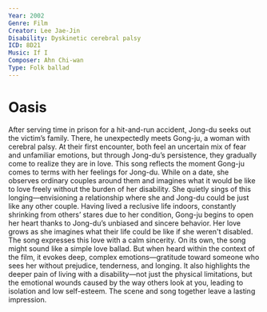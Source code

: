 ```yaml
---
Year: 2002
Genre: Film
Creator: Lee Jae-Jin
Disability: Dyskinetic cerebral palsy
ICD: 8D21
Music: If I
Composer: Ahn Chi-wan
Type: Folk ballad
---
```


# Oasis

After serving time in prison for a hit-and-run accident, Jong-du seeks out the victim’s family. There, he unexpectedly meets Gong-ju, a woman with cerebral palsy. At their first encounter, both feel an uncertain mix of fear and unfamiliar emotions, but through Jong-du’s persistence, they gradually come to realize they are in love.
This song reflects the moment Gong-ju comes to terms with her feelings for Jong-du. While on a date, she observes ordinary couples around them and imagines what it would be like to love freely without the burden of her disability. She quietly sings of this longing—envisioning a relationship where she and Jong-du could be just like any other couple.
Having lived a reclusive life indoors, constantly shrinking from others’ stares due to her condition, Gong-ju begins to open her heart thanks to Jong-du’s unbiased and sincere behavior. Her love grows as she imagines what their life could be like if she weren't disabled. The song expresses this love with a calm sincerity.
On its own, the song might sound like a simple love ballad. But when heard within the context of the film, it evokes deep, complex emotions—gratitude toward someone who sees her without prejudice, tenderness, and longing. It also highlights the deeper pain of living with a disability—not just the physical limitations, but the emotional wounds caused by the way others look at you, leading to isolation and low self-esteem. The scene and song together leave a lasting impression.
